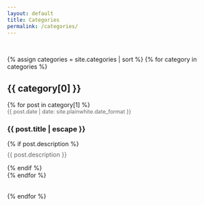 ```yaml
---
layout: default
title: Categories
permalink: /categories/
---
```


<div class="categories-page">
  {% assign categories = site.categories | sort %}
  {% for category in categories %}
    <div class="category-section">
      <h2 id="{{ category[0] | slugify }}">{{ category[0] }}</h2>
      <ul class="post-list">
        {% for post in category[1] %}
          <li>
            <span class="post-meta">{{ post.date | date: site.plainwhite.date_format }}</span>
            <h3>
              <a class="post-link" href="{{ post.url | relative_url }}">
                {{ post.title | escape }}
              </a>
            </h3>
            {% if post.description %}
              <p class="post-description">{{ post.description }}</p>
            {% endif %}
          </li>
        {% endfor %}
      </ul>
    </div>
  {% endfor %}
</div>

<style>
.categories-page {
  max-width: 800px;
  margin: 0 auto;
  padding: 2rem 0;
}

.category-section {
  margin-bottom: 2rem;
}

.post-list {
  list-style: none;
  padding: 0;
}

.post-meta {
  color: #666;
  font-size: 0.9em;
}

.post-link {
  text-decoration: none;
  color: inherit;
}

.post-description {
  margin-top: 0.5rem;
  color: #666;
}

[data-theme="dark"] {
  .post-meta,
  .post-description {
    color: #999;
  }
}
</style> 